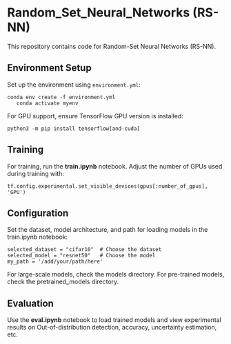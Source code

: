 # Random_Set_Neural_Networks (RS-NN)

This repository contains code for Random-Set Neural Networks (RS-NN).

## Environment Setup

Set up the environment using `environment.yml`:
```
conda env create -f environment.yml
   conda activate myenv
```

For GPU support, ensure TensorFlow GPU version is installed:
```
python3 -m pip install tensorflow[and-cuda]
```

## Training
For training, run the **train.ipynb** notebook. Adjust the number of GPUs used during training with:
```
tf.config.experimental.set_visible_devices(gpus[:number_of_gpus], 'GPU')
```

## Configuration
Set the dataset, model architecture, and path for loading models in the train.ipynb notebook:
```
selected_dataset = "cifar10"  # Choose the dataset
selected_model = "resnet50"   # Choose the model
my_path = '/add/your/path/here'
```

For large-scale models, check the models directory. For pre-trained models, check the pretrained_models directory.

## Evaluation
Use the **eval.ipynb** notebook to load trained models and view experimental results on Out-of-distribution detection, accuracy, uncertainty estimation, etc.




